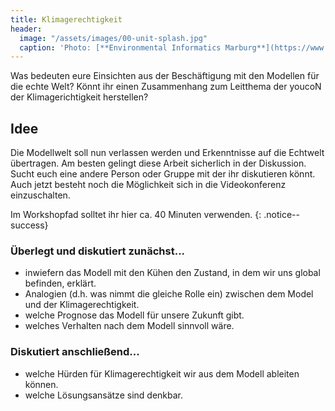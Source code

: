 ```yaml
---
title: Klimagerechtigkeit
header:
  image: "/assets/images/00-unit-splash.jpg"
  caption: 'Photo: [**Environmental Informatics Marburg**](https://www.flickr.com/environmentalinformatics-marburg/)'
---
```


Was bedeuten eure Einsichten aus der Beschäftigung mit den Modellen für die echte Welt? 
Könnt ihr einen Zusammenhang zum Leitthema der youcoN der Klimagerichtigkeit herstellen? 

## Idee 
Die Modellwelt soll nun verlassen werden und Erkenntnisse auf die Echtwelt übertragen. Am besten gelingt diese Arbeit sicherlich in der Diskussion. Sucht euch eine andere Person oder Gruppe mit der ihr diskutieren könnt. Auch jetzt besteht noch die Möglichkeit sich in die Videokonferenz einzuschalten.

Im Workshopfad solltet ihr hier ca. 40 Minuten verwenden.
{: .notice--success}

### Überlegt und diskutiert zunächst...
* inwiefern das Modell mit den Kühen den Zustand, in dem wir uns global befinden, erklärt.
* Analogien (d.h. was nimmt die gleiche Rolle ein) zwischen dem Model und der Klimagerechtigkeit. 
* welche Prognose das Modell für unsere Zukunft gibt.
* welches Verhalten nach dem Modell sinnvoll wäre.

### Diskutiert anschließend...
* welche Hürden für Klimagerechtigkeit wir aus dem Modell ableiten können.
* welche Lösungsansätze sind denkbar. 

<!--more-->
